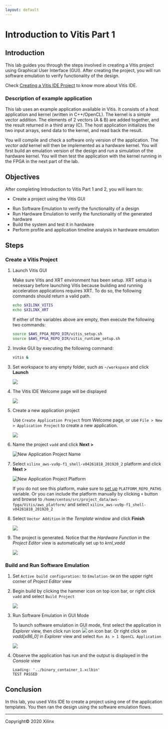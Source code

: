```yaml
---
layout: default
---
```


# Introduction to Vitis Part 1

## Introduction

This lab guides you through the steps involved in creating a Vitis project using Graphical User Interface (GUI). After creating the project, you will run software emulation to verify functionality of the design.

Check [Creating a Vitis IDE Project](https://www.xilinx.com/html_docs/xilinx2019_2/vitis_doc/Chunk1843199917.html#cpe1508968036414) to know more about Vitis IDE.


### Description of example application

This lab uses an example application available in Vitis. It consists of a host application and kernel (written in C++/OpenCL). The kernel is a simple vector addition. The elements of 2 vectors (A & B) are added together, and the result returned in a third array (C). The host application initializes the two input arrays, send data to the kernel, and read back the result.

You will compile and check a software only version of the application. The *vector add* kernel will then be implemented as a hardware kernel. You will first build an emulation version of the design and run a simulation of the hardware kernel. You will then test the application with the kernel running in the FPGA in the next part of the lab.

## Objectives

After completing Introduction to Vitis Part 1 and 2, you will learn to:

* Create a project using the Vitis GUI
- Run Software Emulation to verify the functionality of a design
- Run Hardware Emulation to verify the functionality of the generated hardware
- Build the system and test it in hardware
- Perform profile and application timeline analysis in hardware emulation

## Steps

### Create a Vitis Project

1. Launch Vitis GUI

    Make sure Vitis and XRT environment has been setup. XRT setup is necessary before launching Vitis because building and running acceleration applications requires XRT. To do so, the following commands should return a valid path.

    ```sh
    echo $XILINX_VITIS
    echo $XILINX_XRT
    ```

    If either of the variables above are empty, then execute the following two commands:

    ```sh
    source $AWS_FPGA_REPO_DIR/vitis_setup.sh
    source $AWS_FPGA_REPO_DIR/vitis_runtime_setup.sh
    ```

1. Invoke GUI by executing the following command:

    ```sh
    vitis &
    ```
1. Set workspace to any empty folder, such as `~/workspace` and click **Launch**  

	![](./images/Vitis_intro/workspace.png)

1. The Vitis IDE Welcome page will be displayed

	![](./images/Vitis_IDE.png)

1. Create a new application project

    Use `Create Application Project` from Welcome page, or use `File > New > Application Project` to create a new application.

    ![](./images/Vitis_intro/new_application.png)

1. Name the project `vadd` and click **Next >**

    ![New Application Project Name](./images/Vitis_intro/project_name.png)

1. Select `xilinx_aws-vu9p-f1_shell-v04261818_201920_2` platform and click **Next >**

    ![New Application Project Platform](./images/Vitis_intro/add_platform.png)

    If you do not see this platform, make sure to [set up](setup_xup_aws_workshop.md#lab-setup) `PLATFORM_REPO_PATHS` variable. Or you can include the platform manually by clicking `+` button and browse to `/home/centos/src/project_data/aws-fpga/Vitis/aws_platform/` and select `xilinx_aws-vu9p-f1_shell-v04261818_201920_2`

1. Select `Vector Addition` in the *Template* window and click **Finish**

    ![](./images/Vitis_intro/template.png)

1. The project is generated. Notice that the *Hardware Function* in the *Project Editor* view is automatically set up to *krnl_vadd*

    ![](./images/Vitis_intro/project_dashboard.png)

### Build and Run Software Emulation

1. Set `Active build configuration:` to `Emulation-SW` on the upper right corner of *Project Editor* view

1. Begin build by clicking the hammer icon on top icon bar, or right click `vadd` and select `Build Project`

    ![](./images/Vitis_intro/sw_emu_build.png)

1. Run Software Emulation in GUI Mode

    To launch software emulation in GUI mode, first select the application in *Explorer* view, then click run icon ![](images/Fig-run.png) on icon bar. Or right click on *vadd[x86_0]* in *Explorer* view and select `Run As > 1 OpenCL Application`

    ![](./images/Vitis_intro/sw_emu_run.png)

1. Observe the application has run and the output is displayed in the *Console* view

    ```
    Loading: '../binary_container_1.xclbin'
    TEST PASSED
    ```

## Conclusion

In this lab, you used Vitis IDE to create a project using one of the application templates. You then ran the design using the software emulation flows.

---------------------------------------
Copyright&copy; 2020 Xilinx